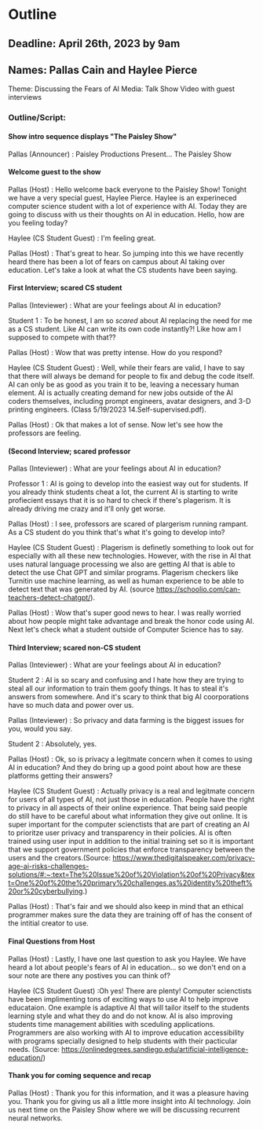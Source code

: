 # Outline

## Deadline: April 26th, 2023 by 9am

## Names: Pallas Cain and Haylee Pierce

Theme: Discussing the Fears of AI
Media: Talk Show Video with guest interviews

### Outline/Script:

#### Show intro sequence displays "The Paisley Show"

Pallas (Announcer) : Paisley Productions Present... The Paisley Show

#### Welcome guest to the show
Pallas (Host) : Hello welcome back everyone to the Paisley Show! Tonight we have a very special guest, Haylee Pierce. Haylee is an experineced computer science student with a lot of experience with AI. Today they are going to discuss with us their thoughts on AI in education. Hello, how are you feeling today?

Haylee (CS Student Guest) : I'm feeling great.

Pallas (Host) : That's great to hear. So jumping into this we have recently heard there has been a lot of fears on campus about AI taking over education. Let's take a look at what the CS students have been saying.

#### First Interview; scared CS student

Pallas (Inteviewer) : What are your feelings about AI in education?

Student 1 : To be honest, I am so *scared* about AI replacing the need for me as a CS student. Like AI can write its own code instantly?! Like how am I supposed to compete with that??

Pallas (Host) : Wow that was pretty intense. How do you respond?

Haylee (CS Student Guest) : Well, while their fears are valid, I have to say that there will always be demand for people to fix and debug the code itself. AI can only be as good as you train it to be, leaving a necessary human element. AI is actually creating demand for new jobs outside of the AI coders themselves, including prompt engineers, avatar designers, and 3-D printing engineers. (Class 5/19/2023 14.Self-supervised.pdf). 

Pallas (Host) : Ok that makes a lot of sense. Now let's see how the professors are feeling.

#### (Second Interview; scared professor

Pallas (Inteviewer) : What are your feelings about AI in education?

Professor 1 : AI is going to develop into the easiest way out for students. If you already think students cheat a lot, the current AI is starting to write profiecient essays that it is so hard to check if there's plagerism. It is already driving me crazy and it'll only get worse.

Pallas (Host) : I see, professors are scared of plargerism running rampant. As a CS student do you think that's what it's going to develop into?

Haylee (CS Student Guest) : Plagerism is definetly something to look out for especially with all these new technologies. However, with the rise in AI that uses natural language processing we also are getting AI that is able to detect the use Chat GPT and similar programs. Plagerism checkers like Turnitin use machine learning, as well as human experience to be able to detect text that was generated by AI. (source https://schoolio.com/can-teachers-detect-chatgpt/).

Pallas (Host) :  Wow that's super good news to hear. I was really worried about how people might take advantage and break the honor code using AI. Next let's check what a student outside of Computer Science has to say.

#### Third Interview; scared non-CS student

Pallas (Inteviewer) : What are your feelings about AI in education?

Student 2 : AI is so scary and confusing and I hate how they are trying to steal all our information to train them goofy things. It has to steal it's answers from somewhere. And it's scary to think that big AI coorporations have so much data and power over us.

Pallas (Inteviewer) : So privacy and data farming is the biggest issues for you, would you say.

Student 2 : Absolutely, yes. 

Pallas (Host) : Ok, so is privacy a legitmate concern when it comes to using AI in education? And they do bring up a good point about how are these platforms getting their answers? 

Haylee (CS Student Guest) : Actually privacy is a real and legitmate concern for users of all types of AI, not just those in education. People have the right to privacy in all aspects of their online experience. That being said people do still have to be careful about what information they give out online. It is super important for the computer scienctists that are part of creating an AI to prioritze user privacy and transparency in their policies. AI is often trained using user input in addition to the initial training set so it is important that we support government policies that enforce transparency between the users and the creators.(Source: https://www.thedigitalspeaker.com/privacy-age-ai-risks-challenges-solutions/#:~:text=The%20Issue%20of%20Violation%20of%20Privacy&text=One%20of%20the%20primary%20challenges,as%20identity%20theft%20or%20cyberbullying.) 

Pallas (Host) : That's fair and we should also keep in mind that an ethical programmer makes sure the data they are training off of has the consent of the intitial creator to use.

#### Final Questions from Host

Pallas (Host) : Lastly, I have one last question to ask you Haylee. We have heard a lot about people's fears of AI in education... so we don't end on a sour note are there any postives you can think of?

Haylee (CS Student Guest) :Oh yes! There are plenty! Computer scienctists have been implimenting tons of exciting ways to use AI to help improve educataion. One example is adaptive AI that will tailor itself to the students learning style and what they do and do not know. AI is also improving students time management abilities with sceduling applications. Programmers are also working with AI to improve education accessibility with programs specially designed to help students with their pacticular needs. (Source: https://onlinedegrees.sandiego.edu/artificial-intelligence-education/) 

#### Thank you for coming sequence and recap

Pallas (Host) : Thank you for this information, and it was a pleasure having you. Thank you for giving us all a little more insight into AI technology. Join us next time on the Paisley Show where we will be discussing recurrent neural networks.
